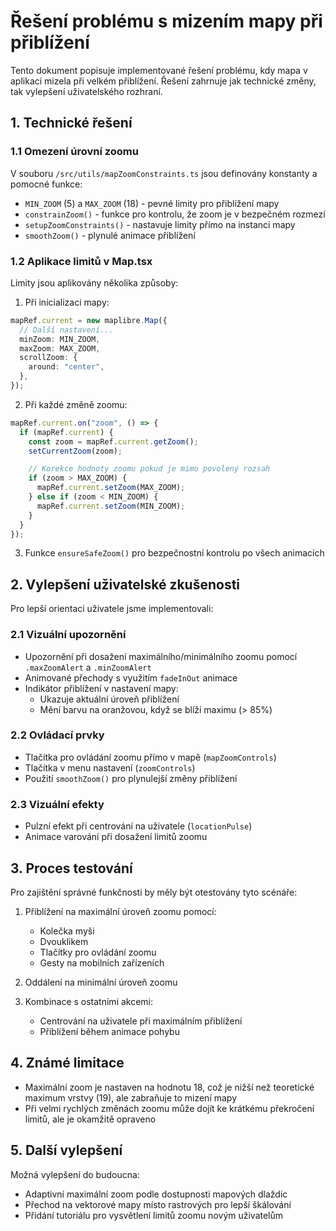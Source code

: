 # Řešení problému s mizením mapy při přiblížení

Tento dokument popisuje implementované řešení problému, kdy mapa v aplikaci mizela při velkém přiblížení. Řešení zahrnuje jak technické změny, tak vylepšení uživatelského rozhraní.

## 1. Technické řešení

### 1.1 Omezení úrovní zoomu

V souboru `/src/utils/mapZoomConstraints.ts` jsou definovány konstanty a pomocné funkce:

- `MIN_ZOOM` (5) a `MAX_ZOOM` (18) - pevné limity pro přiblížení mapy
- `constrainZoom()` - funkce pro kontrolu, že zoom je v bezpečném rozmezí
- `setupZoomConstraints()` - nastavuje limity přímo na instanci mapy
- `smoothZoom()` - plynulé animace přiblížení

### 1.2 Aplikace limitů v Map.tsx

Limity jsou aplikovány několika způsoby:

1. Při inicializaci mapy:

```typescript
mapRef.current = new maplibre.Map({
  // Další nastavení...
  minZoom: MIN_ZOOM,
  maxZoom: MAX_ZOOM,
  scrollZoom: {
    around: "center",
  },
});
```

2. Při každé změně zoomu:

```typescript
mapRef.current.on("zoom", () => {
  if (mapRef.current) {
    const zoom = mapRef.current.getZoom();
    setCurrentZoom(zoom);

    // Korekce hodnoty zoomu pokud je mimo povolený rozsah
    if (zoom > MAX_ZOOM) {
      mapRef.current.setZoom(MAX_ZOOM);
    } else if (zoom < MIN_ZOOM) {
      mapRef.current.setZoom(MIN_ZOOM);
    }
  }
});
```

3. Funkce `ensureSafeZoom()` pro bezpečnostní kontrolu po všech animacích

## 2. Vylepšení uživatelské zkušenosti

Pro lepší orientaci uživatele jsme implementovali:

### 2.1 Vizuální upozornění

- Upozornění při dosažení maximálního/minimálního zoomu pomocí `.maxZoomAlert` a `.minZoomAlert`
- Animované přechody s využitím `fadeInOut` animace
- Indikátor přiblížení v nastavení mapy:
  - Ukazuje aktuální úroveň přiblížení
  - Mění barvu na oranžovou, když se blíží maximu (> 85%)

### 2.2 Ovládací prvky

- Tlačítka pro ovládání zoomu přímo v mapě (`mapZoomControls`)
- Tlačítka v menu nastavení (`zoomControls`)
- Použití `smoothZoom()` pro plynulejší změny přiblížení

### 2.3 Vizuální efekty

- Pulzní efekt při centrování na uživatele (`locationPulse`)
- Animace varování při dosažení limitů zoomu

## 3. Proces testování

Pro zajištění správné funkčnosti by měly být otestovány tyto scénáře:

1. Přiblížení na maximální úroveň zoomu pomocí:

   - Kolečka myši
   - Dvouklikem
   - Tlačítky pro ovládání zoomu
   - Gesty na mobilních zařízeních

2. Oddálení na minimální úroveň zoomu

3. Kombinace s ostatními akcemi:
   - Centrování na uživatele při maximálním přiblížení
   - Přiblížení během animace pohybu

## 4. Známé limitace

- Maximální zoom je nastaven na hodnotu 18, což je nižší než teoretické maximum vrstvy (19), ale zabraňuje to mizení mapy
- Při velmi rychlých změnách zoomu může dojít ke krátkému překročení limitů, ale je okamžitě opraveno

## 5. Další vylepšení

Možná vylepšení do budoucna:

- Adaptivní maximální zoom podle dostupnosti mapových dlaždic
- Přechod na vektorové mapy místo rastrových pro lepší škálování
- Přidání tutoriálu pro vysvětlení limitů zoomu novým uživatelům

